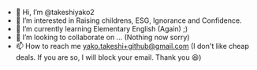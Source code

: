 - 👋 Hi, I’m @takeshiyako2
- 👀 I’m interested in Raising childrens, ESG, Ignorance and Confidence.
- 🌱 I’m currently learning Elementary English (Again) ;)
- 💞️ I’m looking to collaborate on ... (Nothing now sorry)
- 📫 How to reach me yako.takeshi+github@gmail.com (I don't like cheap deals. If you are so, I will block your email. Thank you 😆)

<!---
takeshiyako2/takeshiyako2 is a ✨ special ✨ repository because its `README.md` (this file) appears on your GitHub profile.
You can click the Preview link to take a look at your changes.
--->
